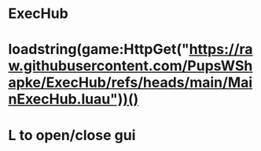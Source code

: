 # ExecHub
# loadstring(game:HttpGet("https://raw.githubusercontent.com/PupsWShapke/ExecHub/refs/heads/main/MainExecHub.luau"))()
# L to open/close gui
